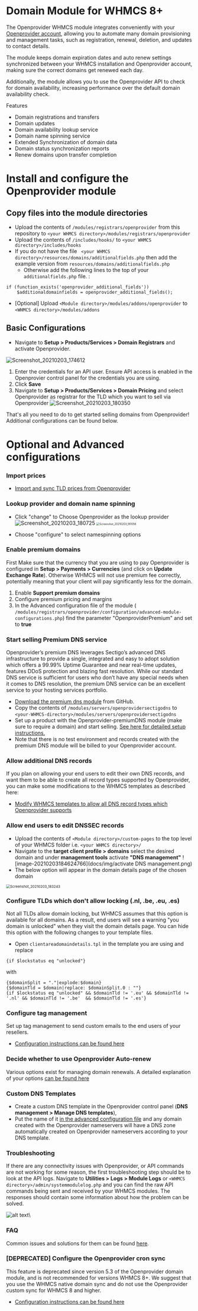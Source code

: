 # Domain Module for WHMCS 8+

The Openprovider WHMCS module integrates conveniently with your [Openprovider account](https://rcp.openprovider.eu/registration.php#/registration), allowing you to automate many domain provisioning and management tasks, such as registration, renewal, deletion, and updates to contact details.

The module keeps domain expiration dates and auto renew settings synchronized between your WHMCS installation and Openprovider account, making sure the correct domains get renewed each day.

Additionally, the module allows you to use the Openprovider API to check for domain availability, increasing performance over the default domain availability check. 

Features

- Domain registrations and transfers
- Domain updates
- Domain availability lookup service
- Domain name spinning service
- Extended Synchronization of domain data
- Domain status synchronization reports
- Renew domains upon transfer completion



# Install and configure the Openprovider module

## Copy files into the module directories

- Upload the contents of `/modules/registrars/openprovider` from this repository to  `<your WHMCS directory>/modules/registrars/openprovider`
- Upload the contents of `/includes/hooks/` to `<your WHMCS directory>/includes/hooks`
- If you do not have the file ` <your WHMCS directory>/resources/domains/additionalfields.php` then add the example version from `resources/domains/additionalfields.php`
  - Otherwise add the following lines to the top of your `additionalfields.php` file. : 
```
if (function_exists('openprovider_additional_fields'))
    $additionaldomainfields = openprovider_additional_fields();
```
- [Optional] Upload `<Module directory>/modules/addons/openprovider` to `<WHMCS directory>/modules/addons`
## Basic Configurations

- Navigate to **Setup > Products/Services > Domain Registrars** and activate Openprovider. 

![Screenshot_20210203_174612](docs/img/installation_guide.png)

1. Enter the credentials for an API user. Ensure API access is enabled in the Openprovier control panel for the credentials you are using.
2. Click **Save**
3. Navigate to **Setup > Products/Services > Domain Pricing** and select Openprovider as registrar for the TLD which you want to sell via Openprovider
   ![Screenshot_20210203_180350](docs/img/select_TLD_registrar.png)

That's all you need to do to get started selling domains from Openprovider! Additional configurations can be found below.







# Optional and Advanced configurations

### Import prices

- [Import and sync TLD prices from Openprovider](docs/TLD_Pricing_sync_Utility.md)  

### Lookup provider and domain name spinning

- Click "change" to Choose Openprovider as the lookup provider
![Screenshot_20210203_180725](docs/img/lookup_provider.png) <img src="docs/img/lookup_provider2.png" alt="Screenshot_20210203_181056" style="zoom: 50%;" />

- Choose "configure" to select namespinning options

### Enable premium domains

First Make sure that the currency that you are using to pay Openprovider is configured in **Setup > Payments > Currencies** (and click on **Update Exchange Rate**). Otherwise WHMCS will not use premium fee correctly, potentially meaning that your client will pay significantly less for the domain.

1. Enable **Support premium domains**
2. Configure premium pricing and margins
3. In the Advanced configuration file of the module ( `/modules/registrars/openprovider/configuration/advanced-module-configurations.php`) find the parameter "OpenproviderPremium" and set to **true**

### Start selling Premium DNS service

Openprovider’s premium DNS leverages Sectigo’s advanced DNS infrastructure to provide a single, integrated and easy to adopt solution which offers a 99.99% Uptime Guarantee and near real-time updates, features DDoS protection and blazing fast resolution. While our standard DNS service is sufficient for users who don’t have any special needs when it comes to DNS resolution, the premium DNS service can be an excellent service to your hosting services portfolio.

- [Download the premium dns module](https://github.com/openprovider/openprovider-whmcs-premiumDNS/) from GitHub.
- Copy the contents of `/modules/servers/openprovidersectigodns` to `<your-WHMCS-directory>/modules/servers/openprovidersectigodns`
- Set up a product with the Openprovider-premiumDNS module (make sure to require a domain) and start selling. [See here for detailed setup instructions.](docs/premium_dns_product_setup.md) 
- Note that there is no test environment and records created with the premium DNS module will be billed to your Openprovider account.

### Allow additional DNS records

If you plan on allowing your end users to edit their own DNS records, and want them to be able to create all record types supported by Openprovider, you can make some modifications to the WHMCS templates as described here:

- [Modify WHMCS templates to allow all DNS record types which Openprovider supports](docs/custom_DNS_management_options.md)

### Allow end users to edit DNSSEC records

- Upload the contents of `<Module directory>/custom-pages` to the top level of your WHMCS folder i.e. `<your WHMCS directory>/`
- Navigate to the **target client profile > domains** select the desired domain and under **management tools** activate **"DNS management"** 
![image-20210203184624766](docs/img/activate DNS management.png)
- The below option will appear in the domain details page of the chosen domain

<img src="docs/img/DNSSEC management.png" alt="Screenshot_20210203_183243" style="zoom: 67%;" />

### Configure TLDs which don't allow locking (.nl, .be, .eu, .es)

Not all TLDs allow domain locking, but WHMCS assumes that this option is available for all domains. As a result, end users will see a warning "you domain is unlocked" when they visit the domain details page. You can hide this option with the following changes to your template files.

- Open `clientareadomaindetails.tpl` in the template you are using and replace

```
{if $lockstatus eq "unlocked"}
```

with

```
{$domainSplit = "."|explode:$domain}
{$domainTld = $domain|replace: $domainSplit.0 : ""}
{if $lockstatus eq "unlocked" && $domainTld != '.eu' && $domainTld != '.nl' && $domainTld != '.be'  && $domainTld != '.es'}
```

### Configure tag management

Set up tag management to send custom emails to the end users of your resellers.

- [Configuration instructions can be found here](docs/associate_tags_with_customers.md)

### Decide whether to use Openprovider Auto-renew

Various options exist for managing domain renewals. A detailed explanation of your options [can be found here](docs/auto_renew_logic.md)

### Custom DNS Templates

- Create a custom DNS template in the Openprovider control panel (**DNS management > Manage DNS templates**), 
- Put the name of it [in the advanced configuration file](docs/advanced_configurations.md) and any domain created with the Openprovider nameservers will have a DNS zone automatically created on Openprovider nameservers according to your DNS template.

### Troubleshooting

If there are any connectivity issues with Openprovider, or API commands are not working for some reason, the first troubleshooting step should be to look at the API logs. Navigate to **Utilities > Logs > Module Logs** ​or `<WHMCS directory>/admin/systemmodulelog.php`​ and you can find the raw API commands being sent and received by your WHMCS modules. The responses should contain some information about how the problem can be solved.

![alt text](http://pic001.filehostserver.eu/116668.png "Troubleshooting")\

### FAQ

Common issues and solutions for them can be found [here](https://support.openprovider.eu/hc/en-us/articles/360009201193).


### [DEPRECATED] Configure the Openprovider cron sync

This feature is deprecated since version 5.3 of the Openprovider domain module, and is not recommended for versions WHMCS 8+. We suggest that you use the WHMCS native domain sync and do not use the Openprovider custom sync for  WHMCS 8 and higher.

- [Configuration instructions can be found here](docs/configure_openprovider_cron_sync.md)
